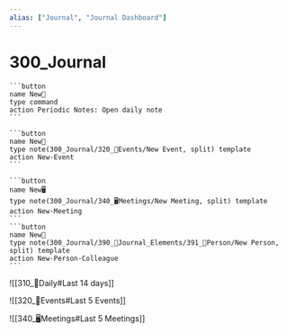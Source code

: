 ```yaml
---
alias: ["Journal", "Journal Dashboard"]
---
```

# 300_Journal
~~~col
```button
name New🌄
type command
action Periodic Notes: Open daily note
```

```button
name New🎉
type note(300_Journal/320_🎉Events/New Event, split) template
action New-Event
```

```button
name New🖥️
type note(300_Journal/340_🖥️Meetings/New Meeting, split) template
action New-Meeting
```
```button
name New👤
type note(300_Journal/390_🧺Journal_Elements/391_👤Person/New Person, split) template
action New-Person-Colleague
```
~~~
 ![[310_🌄Daily#Last 14 days]]

![[320_🎉Events#Last 5 Events]]

![[340_🖥️Meetings#Last 5 Meetings]]